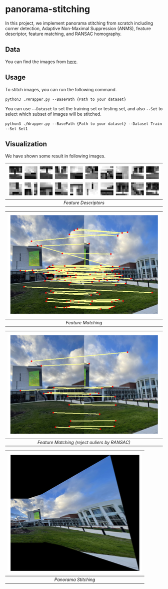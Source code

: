 # panorama-stitching
In this project, we implement panorama stitching from scratch including corner detection, Adaptive Non-Maximal Suppression (ANMS), feature descriptor, feature matching, and RANSAC homography.
## Data
You can find the images from [here](https://drive.google.com/file/d/1kixWerF2Byv-fDbH6NdVTWQrKSk6Mkd7/view?usp=sharing).

## Usage
To stitch images, you can run the following command.
```
python3 ./Wrapper.py --BasePath {Path to your dataset}
```

You can use `--Dataset` to set the training set or testing set, and also `--Set` to select which subset of images will be stitched.
```
python3 ./Wrapper.py --BasePath {Path to your dataset} --Dataset Train --Set Set1
```

## Visualization
We have shown some result in following images.

| ![Desc](./Figures/Desc_0.png) | 
|:--:| 
| *Feature Descriptors* |

| ![match](./Figures/NaiveMatch_0.png) | 
|:--:| 
| *Feature Matching* |


| ![Desc](./Figures/InliersMatch0.png) | 
|:--:| 
| *Feature Matching (reject ouliers by RANSAC)* |

| ![Desc](./Figures/Stitch_2.png) | 
|:--:| 
| *Panorama Stitching* |
